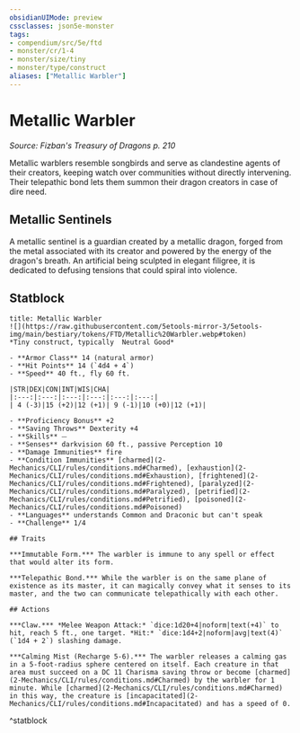 ```yaml
---
obsidianUIMode: preview
cssclasses: json5e-monster
tags:
- compendium/src/5e/ftd
- monster/cr/1-4
- monster/size/tiny
- monster/type/construct
aliases: ["Metallic Warbler"]
---
```

# Metallic Warbler
*Source: Fizban's Treasury of Dragons p. 210*  

Metallic warblers resemble songbirds and serve as clandestine agents of their creators, keeping watch over communities without directly intervening. Their telepathic bond lets them summon their dragon creators in case of dire need.

## Metallic Sentinels

A metallic sentinel is a guardian created by a metallic dragon, forged from the metal associated with its creator and powered by the energy of the dragon's breath. An artificial being sculpted in elegant filigree, it is dedicated to defusing tensions that could spiral into violence.

## Statblock

```ad-statblock
title: Metallic Warbler
![](https://raw.githubusercontent.com/5etools-mirror-3/5etools-img/main/bestiary/tokens/FTD/Metallic%20Warbler.webp#token)
*Tiny construct, typically  Neutral Good*

- **Armor Class** 14 (natural armor)
- **Hit Points** 14 (`4d4 + 4`)
- **Speed** 40 ft., fly 60 ft.

|STR|DEX|CON|INT|WIS|CHA|
|:---:|:---:|:---:|:---:|:---:|:---:|
| 4 (-3)|15 (+2)|12 (+1)| 9 (-1)|10 (+0)|12 (+1)|

- **Proficiency Bonus** +2
- **Saving Throws** Dexterity +4
- **Skills** ⏤
- **Senses** darkvision 60 ft., passive Perception 10
- **Damage Immunities** fire
- **Condition Immunities** [charmed](2-Mechanics/CLI/rules/conditions.md#Charmed), [exhaustion](2-Mechanics/CLI/rules/conditions.md#Exhaustion), [frightened](2-Mechanics/CLI/rules/conditions.md#Frightened), [paralyzed](2-Mechanics/CLI/rules/conditions.md#Paralyzed), [petrified](2-Mechanics/CLI/rules/conditions.md#Petrified), [poisoned](2-Mechanics/CLI/rules/conditions.md#Poisoned)
- **Languages** understands Common and Draconic but can't speak
- **Challenge** 1/4

## Traits

***Immutable Form.*** The warbler is immune to any spell or effect that would alter its form.

***Telepathic Bond.*** While the warbler is on the same plane of existence as its master, it can magically convey what it senses to its master, and the two can communicate telepathically with each other.

## Actions

***Claw.*** *Melee Weapon Attack:* `dice:1d20+4|noform|text(+4)` to hit, reach 5 ft., one target. *Hit:* `dice:1d4+2|noform|avg|text(4)` (`1d4 + 2`) slashing damage.

***Calming Mist (Recharge 5-6).*** The warbler releases a calming gas in a 5-foot-radius sphere centered on itself. Each creature in that area must succeed on a DC 11 Charisma saving throw or become [charmed](2-Mechanics/CLI/rules/conditions.md#Charmed) by the warbler for 1 minute. While [charmed](2-Mechanics/CLI/rules/conditions.md#Charmed) in this way, the creature is [incapacitated](2-Mechanics/CLI/rules/conditions.md#Incapacitated) and has a speed of 0.
```
^statblock